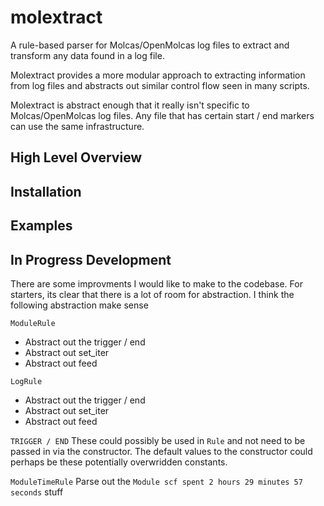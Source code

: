 # molextract

A rule-based parser for Molcas/OpenMolcas log files to extract and transform any data
found in a log file.

Molextract provides a more modular approach to extracting information from log files and
abstracts out similar control flow seen in many scripts.

Molextract is abstract enough that it really isn't specific to Molcas/OpenMolcas log files.
Any file that has certain start / end markers can use the same infrastructure.

## High Level Overview

## Installation

## Examples

## In Progress Development
There are some improvments I would like to make to the codebase. For starters, its clear that
there is a lot of room for abstraction. I think the following abstraction make sense

`ModuleRule`
- Abstract out the trigger / end
- Abstract out set_iter
- Abstract out feed

`LogRule`
- Abstract out the trigger / end
- Abstract out set_iter
- Abstract out feed

`TRIGGER / END`
These could possibly be used in `Rule` and not need to be passed in via the constructor. The
default values to the constructor could perhaps be these potentially overwridden constants.

`ModuleTimeRule`
Parse out the `Module scf spent 2 hours 29 minutes 57 seconds` stuff

